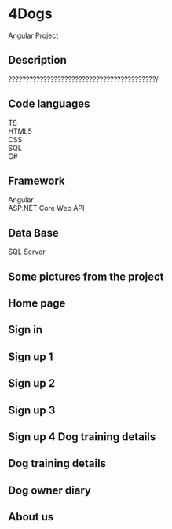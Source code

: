 # 4Dogs 
Angular Project

Description
-------------------------------------------------------------------------------
??????????????????????????????????????????/


Code languages
----------------------------------------------------------------------------------
TS <br/>
HTML5 <br/>
CSS <br/>
SQL <br/>
C# <br/>

Framework
-------------------------------------------------------------------------------
Angular <br/>
ASP.NET Core Web API <br/>

Data Base
-----------------------------------------------------------------------------------
SQL Server <br/>

Some pictures from the project
---------------------------------------------------------------------------------
Home page
--------------------------------------------------------------------------------
Sign in 
--------------------------------------------------------------------------------
Sign up 1
--------------------------------------------------------------------------------
Sign up 2
--------------------------------------------------------------------------------
Sign up 3
--------------------------------------------------------------------------------
Sign up 4 Dog training details
--------------------------------------------------------------------------------
Dog training details
--------------------------------------------------------------------------------
Dog owner diary
--------------------------------------------------------------------------------
About us 
--------------------------------------------------------------------------------
